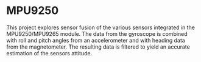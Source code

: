 # MPU9250

This project explores sensor fusion of the various sensors integrated in the MPU9250/MPU9265 module. The data from the gyroscope is
combined with roll and pitch angles from an accelerometer and with heading data from the magnetometer. The resulting data is filtered
to yield an accurate estimation of the sensors attitude. 
